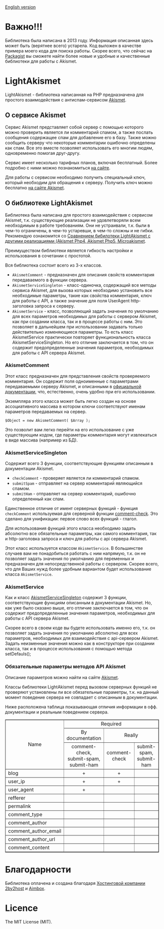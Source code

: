 ﻿[English version](README.en.md)
# Важно!!!

Библиотека была написана в 2013 году. Информация описанная здесь может быть (верятнее всего) устарела. Код выложен в качестве примера моего кода для поиска работы. Скорее всего, что сейчас на [Packagist](https://packagist.org/search/?q=akismet) вы сможете найти более новые и удобные и качественные библиотеки для работы с Akismet.

# LightAkismet

LightAkismet - библиотека написанная на PHP предназначена для простого взаимодействия с антиспам-сервисом [Akismet](https://akismet.com/).


## О сервисе Akismet

Сервис Akismet представляет собой сервер с помощью которого можно проверить является ли комментарий спамом, а также послать сообщения содержащее спам для добавление его в базу. Также можно сообщить серверу что некоторые комментарии ошибочно определены как спам. Все это вместе позволяет использовать его многим людям, одновременно помогая друг-другу.

Сервис имеет несколько тарифных планов, включая бесплатный. Более подробно с ними можно познакомиться [на сайте](https://akismet.com/plans/).

Для работы с сервисом необходимо получить специальный ключ, который необходим для обращения к серверу. Получить ключ можно бесплатно [на сайте Akismet](https://akismet.com/).


## О библиотеке LightAkismet

Библиотека была написана для простого взаимодействия с сервисом Akismet, т.к. существующие реализации не удовлетворяли всем необходимым в работе требованиям. Они не устраивали, т.к. были в чем-то ограничены, в чем-то устаревши, в чем-то сложны и не гибки. Рекомендую ознакомится со [Cравнением бибилотеки LightAkismet с другими реализациями (Akismet Php4, Akismet Php5, Microakismet](compare.md).

Преимуществом библиотеки является гибкость настройки и использования в сочетании с простотой.

Вся библиотека состоит всего из 3-х классов.

* `AkismetComment` - предназначен для описания свойств комментария передаваемого в функции сервера.
* `AkismetServiceSingleton` - класс-одиночка, содержащий все методы сервиса Akismet, для вызова которых необходимо установить все необходимые параметры, такие как свойства комментария, ключ для работы с API, а также значение для поля UserAgent http-заголовка запроса к серверу.
* `AkismetService` - класс, позволяющий задать значения по умолчанию для всех параметров необходимых для работы с сервером Akismet, как при создании класса, так и в процессе работы с ним. Это позволяет в дальнейшем при использовании задавать только действительно изменяющиеся параметры. То есть класс AkismetService практически повторяет функциональность класса AkismetServiceSingleton. Но его отличие заключается в том, что он содержит предопределенные значения параметров, необходимых для работы с API сервера Akismet.


### AkismetComment

Этот класс предназначен для представления свойств проверяемого комментария. Он содержит поля одноименные с параметрами передаваемыми серверу Akismet, и описанными в [официальной документации](https://akismet.com/development/api/), что, естественно, очень удобно при его использовании. 

Экземпляра этого класса может быть легко создан на основе ассоциативного массива в котором ключи соответствуют именам параметров передаваемых на сервер.

    $Object = new AkismetComment( $Array );

Это позволит вам легко перейти на его использование с уже существующим кодом, где параметры комментария могут извлекаться в виде массива (например из БД).


### AkismetServiceSingleton

Содержит всего 3 функции, соответствующие функциям описанным в документации Akismet.

* `checkComment` - проверяет является ли комментарий спамом.
* `submitSpam` - отправляет на сервер комментарий являющийся спамом.
* `submitHam` - отправляет на сервер комментарий, ошибочно определенный как спам.

Единственное отличие от имент серверных функций - функция `checkComment` используемая для серверной функции [comment-check](https://akismet.com/development/api/#comment-check). Это сделано для унификации: первое слово всех функций - глагол.

Для использования функций этого класса необходимо задать абсолютно все обязательные параметры, как самого комментария, так и http-заголовка запроса и ключ для работы с api сервера Akismet.

Этот класс используется классом `AkismetService`. В большинстве случаев вам не понадобиться работать с ним напрямую, т.к. он не позволяет задать значения по умолчанию для переменных и предназначен для непосредственной работы с сервером. Скорее всего, что для Ваших нужд более удобным вариантом будет использование класса `AkismetService`.


### AkismetService

Как и класс [AkismetServiceSingleton](#akismetservicesingleton) содержит 3 функции, соответствующие функциям описанным в документации Akismet. Но, как уже было сказано выше, его отличие заключается в том, что он содержит предопределенные значения параметров, необходимых для работы с API сервера Akismet.

Скорее всего в своем коде вы будете использовать именно его, т.к. он позволяет задать значения по умолчанию абсолютно для всех параметров, необходимых для взаимодействия с api-сервером Akismet. Задать неизменные значения можно как в конструкторе при создании класса, так и в процессе использования с помощью метода setDefauls();

### Обязательные параметры методов API Akismet
Описание параметров можно найти на сайте [Akismet](http://akismet.com/development/api/).

Классы библиотеки LightAkismet перед вызовом серверных функций не проверяют установлены ли все обязательные параметры, т.к. на данный момент поведение сервера не совпадает с описанным в документации.

Ниже расположена таблица показывающая отличия информации в офф. документации и реальным поведением сервера.

<table border="1">
    <tbody>
        <tr>
            <td rowspan="3" style="text-align: center;">Name</td>
            <td colspan="3" style="text-align: center;">Required</td>
        </tr>
        <tr>
            <td style="text-align: center;">By documentation</td><td colspan="2" style="text-align: center;">Really</td>
        </tr>
        <tr>
            <td style="text-align: center;">comment-check,<br>submit-spam,<br>submit-ham</td>
            <td style="text-align: center;">comment-check</td>
            <td style="text-align: center;">submit-spam,<br>submit-ham</td>
        </tr>
        <tr>
            <td>blog</td>
            <td style="text-align: center;"> + </td>
            <td style="text-align: center;"> + </td>
            <td style="text-align: center;">&nbsp;</td>
        </tr>
        <tr>
            <td>user_ip</td>
            <td style="text-align: center;"> + </td>
            <td style="text-align: center;"> + </td>
            <td style="text-align: center;"> &nbsp;</td>
        </tr>
        <tr>
            <td> user_agent</td>
            <td style="text-align: center;"> + </td>
            <td style="text-align: center;"> &nbsp; </td>
            <td style="text-align: center;"> &nbsp; </td>
        </tr>
        <tr>
            <td> refferer</td>
            <td style="text-align: center;"> &nbsp; </td>
            <td style="text-align: center;"> &nbsp; </td>
            <td style="text-align: center;"> &nbsp; </td>
        </tr>
        <tr>
            <td> permalink</td>
            <td style="text-align: center;"> &nbsp;</td>
            <td style="text-align: center;"> &nbsp;</td>
            <td style="text-align: center;"> &nbsp;</td>
        </tr>
        <tr>
            <td> comment_type</td>
            <td style="text-align: center;"> &nbsp;</td>
            <td style="text-align: center;"> &nbsp;</td>
            <td style="text-align: center;"> &nbsp;</td>
        </tr>
        <tr>
            <td> comment_author</td>
            <td style="text-align: center;"> &nbsp; </td>
            <td style="text-align: center;"> &nbsp; </td>
            <td style="text-align: center;"> &nbsp; </td>
        </tr>
        <tr>
            <td> comment_author_email</td>
            <td style="text-align: center;"> &nbsp;</td>
            <td style="text-align: center;"> &nbsp;</td>
            <td style="text-align: center;"> &nbsp;</td>
        </tr>
        <tr>
            <td> comment_author_url</td>
            <td style="text-align: center;"> &nbsp;</td>
            <td style="text-align: center;"> &nbsp;</td>
            <td style="text-align: center;"> &nbsp;</td>
        </tr>
        <tr>
            <td> comment_content</td>
            <td style="text-align: center;"> &nbsp;</td>
            <td style="text-align: center;"> &nbsp;</td>
            <td style="text-align: center;"> &nbsp;</td>
        </tr>
    </tbody>
</table>

# Благодарности

Библиотека оплачена и создана благодаря [Хостинговой компании 2by2host](http://www.2by2host.com/) и [Aimbox](http://aimbox.com/).

# Licence
The MIT License (MIT).
